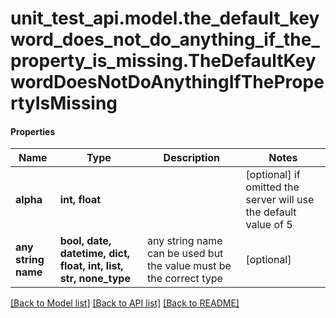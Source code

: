 # unit_test_api.model.the_default_keyword_does_not_do_anything_if_the_property_is_missing.TheDefaultKeywordDoesNotDoAnythingIfThePropertyIsMissing

#### Properties
Name | Type | Description | Notes
------------ | ------------- | ------------- | -------------
**alpha** | **int, float** |  | [optional]  if omitted the server will use the default value of 5
**any string name** | **bool, date, datetime, dict, float, int, list, str, none_type** | any string name can be used but the value must be the correct type | [optional]

[[Back to Model list]](../../README.md#documentation-for-models) [[Back to API list]](../../README.md#documentation-for-api-endpoints) [[Back to README]](../../README.md)

